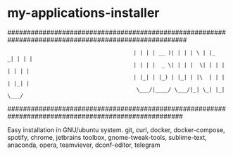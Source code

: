 # my-applications-installer

######################################################################################################

                                            | | | | __ )| | | | \ | |_   _| | | |
                                            | | | |  _ \| | | |  \| | | | | | | |
                                            | |_| | |_) | |_| | |\  | | | | |_| |
                                             \___/|____/ \___/|_| \_| |_|  \___/

 #####################################################################################################
 
 
 
Easy installation in GNU/ubuntu system. git, curl, docker, docker-compose, spotify, chrome, jetbrains toolbox, gnome-tweak-tools, sublime-text, anaconda, opera, teamviever, dconf-editor, telegram
